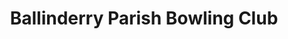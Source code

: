 ---
title: "Ballinderry Parish Bowling Club"
address: "4, Moira Rd, Ballinderry Upper, Lisburn, Co. Antrim BT28 2HG"
tel: "028 9265 1332"
county: "Antrim"
category: "Bowling"
type: "Content"
lat: "54.529058"
lng: "-6.207105"
---